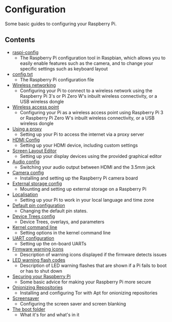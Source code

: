 # Configuration

Some basic guides to configuring your Raspberry Pi.

## Contents

- [raspi-config](raspi-config.md)
    - The Raspberry Pi configuration tool in Raspbian, which allows you to easily enable features such as the camera, and to change your specific settings such as keyboard layout
- [config.txt](config-txt/README.md)
    - The Raspberry Pi configuration file
- [Wireless networking](wireless/README.md)
    - Configuring your Pi to connect to a wireless network using the Raspberry Pi 3's or Pi Zero W's inbuilt wireless connectivity, or a USB wireless dongle
- [Wireless access point](wireless/access-point.md)
    - Configuring your Pi as a wireless access point using Raspberry Pi 3 or Raspberry Pi Zero W's inbuilt wireless connectivity, or a USB wireless dongle
- [Using a proxy](use-a-proxy.md)
    - Setting up your Pi to access the internet via a proxy server
- [HDMI Config](hdmi-config.md)
    - Setting up your HDMI device, including custom settings
- [Screen Layout Editor](arandr.md)
    - Setting up your display devices using the provided graphical editor
- [Audio config](audio-config.md)
    - Switching your audio output between HDMI and the 3.5mm jack
- [Camera config](camera.md)
    - Installing and setting up the Raspberry Pi camera board
- [External storage config](external-storage.md)
    - Mounting and setting up external storage on a Raspberry Pi
- [Localisation](localisation.md)
    - Setting up your Pi to work in your local language and time zone
- [Default pin configuration](pin-configuration.md)
    - Changing the default pin states.
- [Device Trees config](device-tree.md)
    - Device Trees, overlays, and parameters
- [Kernel command line](cmdline-txt.md)
    - Setting options in the kernel command line
- [UART configuration](uart.md)
    - Setting up the on-board UARTs
- [Firmware warning icons](warning-icons.md)
    - Description of warning icons displayed if the firmware detects issues
- [LED warning flash codes](led_blink_warnings.md)
    - Description of LED warning flashes that are shown if a Pi fails to boot or has to shut down
- [Securing your Raspberry Pi](security.md)
    - Some basic advice for making your Raspberry Pi more secure
- [Onionizing Repositories](tor.md)
    - Installing and configuring Tor with Apt for onionizing repositories
- [Screensaver](screensaver.md)
    - Configuring the screen saver and screen blanking
- [The boot folder](boot_folder.md)
    - What it's for and what's in it

